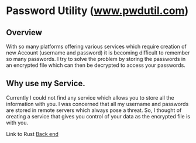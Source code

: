 # Password Utility (www.pwdutil.com)

## Overview
With so many platforms offering various services which require creation of new Account (username and password) it is becoming difficult to remember so many passwords. I try to solve the problem by storing the passwords in an encrypted file which can then be decrypted to access your passwords. 

## Why use my Service.
Currently I could not find any service which allows you to store all the information with you. I was concerned that all my username and passwords are stored in remote servers which always pose a threat. So, I thought of creating a service that gives you control of your data as the encrypted file is with you.

Link to Rust [Back end](https://github.com/saitamatp/pwd_utility_bak)
